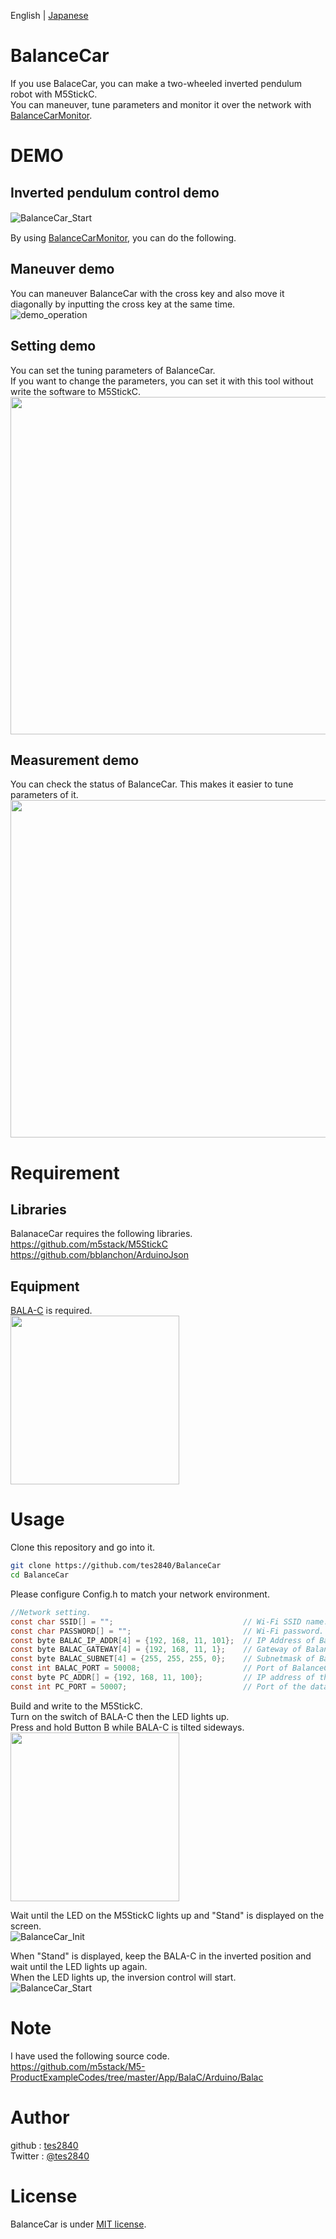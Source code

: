 English | [Japanese](README_jp.md)  
# BalanceCar
If you use BalaceCar, you can make a two-wheeled inverted pendulum robot with M5StickC.  
You can maneuver, tune parameters and monitor it over the network with [BalanceCarMonitor](https://github.com/tes2840/BalanceCarMonitor).  

# DEMO
## Inverted pendulum control demo
![BalanceCar_Start](https://github.com/tes2840/BalanceCar/wiki/images/BalanceCar_Start.gif)　　

By using [BalanceCarMonitor](https://github.com/tes2840/BalanceCarMonitor), you can do the following.  
## Maneuver demo
You can maneuver BalanceCar with the cross key and also move it diagonally by inputting the cross key at the same time.  
![demo_operation](https://github.com/tes2840/BalanceCarMonitor/wiki/images/BalanceCarMonitor_Demo_Operation.gif)

## Setting demo
You can set the tuning parameters of BalanceCar.  
If you want to change the parameters,  you can set it with this tool without write the software to M5StickC.  
<img src="https://github.com/tes2840/BalanceCarMonitor/wiki/images/BalanceCarMonitor_Demo_Setting.png" width="540">

## Measurement demo
You can check the status of BalanceCar. This makes it easier to tune parameters of it.  
<img src="https://github.com/tes2840/BalanceCarMonitor/wiki/images/BalanceCarMonitor_Demo_Mesurement.gif" width="540">
 
# Requirement
## Libraries
BalanaceCar requires the following libraries.  
https://github.com/m5stack/M5StickC  
https://github.com/bblanchon/ArduinoJson  

## Equipment
[BALA-C](https://m5stack-store.myshopify.com/products/bala-c-esp32-development-mini-self-balancing-car) is required.    
<img src="https://cdn.shopify.com/s/files/1/0056/7689/2250/products/3_83d2543a-6ece-4edd-9f34-973f55dbfbbd_1200x1200.jpg?v=1590970987" width="270">

# Usage
Clone this repository and go into it.  
```bash
git clone https://github.com/tes2840/BalanceCar
cd BalanceCar
```
Please configure Config.h to match your network environment.  

```cpp:Config.h
//Network setting.
const char SSID[] = "";                             // Wi-Fi SSID name.
const char PASSWORD[] = "";                         // Wi-Fi password.
const byte BALAC_IP_ADDR[4] = {192, 168, 11, 101};  // IP Address of BalanceCar.
const byte BALAC_GATEWAY[4] = {192, 168, 11, 1};    // Gateway of BalanceCar.
const byte BALAC_SUBNET[4] = {255, 255, 255, 0};    // Subnetmask of BalanceCar.
const int BALAC_PORT = 50008;                       // Port of BalanceCar.
const byte PC_ADDR[] = {192, 168, 11, 100};         // IP address of the data destination PC.
const int PC_PORT = 50007;                          // Port of the data destination PC.
```

Build and write to the M5StickC.  
Turn on the switch of BALA-C then the LED lights up.  
Press and hold Button B while BALA-C is tilted sideways.   
<img src="https://github.com/tes2840/BalanceCar/wiki/images/BalanceCar_functionButton.png" width="270">  

Wait until the LED on the M5StickC lights up and "Stand" is displayed on the screen.  
![BalanceCar_Init](https://github.com/tes2840/BalanceCar/wiki/images/BalanceCar_Init.gif)  

When "Stand" is displayed, keep the BALA-C in the inverted position and wait until the LED lights up again.  
When the LED lights up, the inversion control will start.  
![BalanceCar_Start](https://github.com/tes2840/BalanceCar/wiki/images/BalanceCar_Start.gif)

# Note
I have used the following source code.  
https://github.com/m5stack/M5-ProductExampleCodes/tree/master/App/BalaC/Arduino/Balac

 
# Author
github : [tes2840](https://github.com/tes2840/)  
Twitter : [@tes2840](https://twitter.com/tes2840)
 
# License
BalanceCar is under [MIT license](https://en.wikipedia.org/wiki/MIT_License).